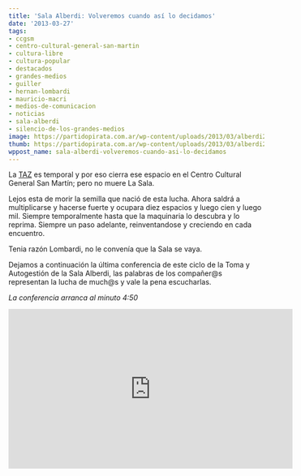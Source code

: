 ```yaml
---
title: 'Sala Alberdi: Volveremos cuando así lo decidamos'
date: '2013-03-27'
tags:
- ccgsm
- centro-cultural-general-san-martin
- cultura-libre
- cultura-popular
- destacados
- grandes-medios
- guiller
- hernan-lombardi
- mauricio-macri
- medios-de-comunicacion
- noticias
- sala-alberdi
- silencio-de-los-grandes-medios
image: https://partidopirata.com.ar/wp-content/uploads/2013/03/alberdi2.jpg
thumb: https://partidopirata.com.ar/wp-content/uploads/2013/03/alberdi2-150x150.jpg
wppost_name: sala-alberdi-volveremos-cuando-asi-lo-decidamos
---
```


La <a href="http://www.ccapitalia.net/tip/process/hyo/bey_taz.pdf" title="Zona Temporalmente Autónoma - Hakim Bey" target="_blank">TAZ</a> es temporal y por eso cierra ese espacio en el Centro Cultural General San Martín; pero no muere La Sala.

Lejos esta de morir la semilla que nació de esta lucha. Ahora saldrá a multiplicarse y hacerse fuerte y ocupara diez espacios y luego cien y luego mil. Siempre temporalmente hasta que la maquinaria lo descubra y lo reprima. Siempre un paso adelante, reinventandose y creciendo en cada encuentro. 

Tenia razón Lombardi, no le convenía que la Sala se vaya.

Dejamos a continuación la última conferencia de este ciclo de la Toma y Autogestión de la Sala Alberdi, las palabras de los compañer@s representan la lucha de much@s y vale la pena escucharlas.

<em>La conferencia arranca al minuto 4:50</em>
<iframe width="560" height="315" src="http://www.youtube.com/embed/rC5_HyR6RK8" frameborder="0" allowfullscreen></iframe>

